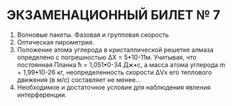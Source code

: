 ЭКЗАМЕНАЦИОННЫЙ БИЛЕТ  № 7
============================

1. Волновые пакеты. Фазовая и групповая скорость
2. Оптическая пирометрия.
3. Положение атома углерода в кристаллической решетке алмаза определено с погрешностью ΔХ = 5•10-11м. Учитывая, что постоянная Планка ħ = 1,051•0-34 Дж•с, а масса атома углерода m = 1,99•10-26 кг, неопределенность скорости ΔVx его теплового движения (в м/с) составляет не менее…
4. Необходимое и достаточное условие для наблюдения явления интерференции.
